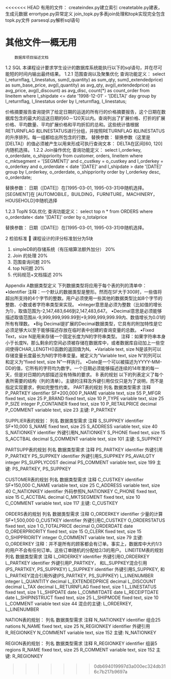 <<<<<<< HEAD
有用的文件：
	createindex.py建立索引
	createtable.py建表，生成元数据
	errortype.py异常定义
	join_topk.py多表join处理和topk实现完全包含topk.py文件
	parsesql.py解析sql语句
	
其他文件一概无用
=======
		数据库项目描述文档

1.2 SQL 
本课程设计要求学生设计的数据库系统能执行以下的sql语句，并在尽可能短的时间内输出最终结果。
1.2.1 范围查询以及聚集优化
查询功能定义：
select
l_returnflag,
l_linestatus,
sum(l_quantity) as sum_qty,
sum(l_extendedprice) as sum_base_price,
avg(l_quantity) as avg_qty,
avg(l_extendedprice) as avg_price,
avg(l_discount) as avg_disc,
count(*) as count_order
from
lineitem
where
l_shipdate <= date '1998-12-01' - '[DELTA]' day 
group by
l_returnflag,
l_linestatus
order by
l_returnflag,
l_linestatus;
 
价格摘要报告查询提供了给定日期的运送的所有行的价格摘要报告，这个日期在数据库包含的最大的运送日期的60－120天以内。查询列出了扩展价格、打折的扩展价格、平均数量、平均扩展价格和平均折扣的总和。这些统计值根据RETURNFLAG 和LINESTATUS进行分组，并按照RETURNFLAG 和LINESTATUS的升序排列。每一组都给出所包含的行数。
替换参数：
替换参数（这里是[DELTA]）的值必须被产生以用来形成可执行查询文本：
	DELTA在区间[60, 120]内随机选择。
1.2.2 Join操作优化
查询功能定义：
select
l_orderkey,
o_orderdate,
o_shippriority
from
customer,
orders,
lineitem
where	
c_mktsegment = '[SEGMENT]'
and c_custkey = o_custkey
and l_orderkey = o_orderkey
and o_orderdate < date '[DATE]'
and l_shipdate > date '[DATE]'
group by
l_orderkey,
o_orderdate,
o_shippriority
order by
l_orderkey desc,
o_orderdate;

替换参数：
日期（[DATE]）在[1995-03-01, 1995-03-31]中随机选择。
[SEGMENT]在 [AUTOMOBILE，BUILDING，FURNITURE，MACHINERY，HOUSEHOLD]中随机选择	



1.2.3	TopN SQL优化
查询功能定义：
select top n * from ORDERS where o_orderdate< date '[DATE]'
 order by o_totalprice

替换参数：
日期（[DATE]）在[1995-03-01, 1995-03-31]中随机选择。

2 检验标准
		课程设计的评分标准划分为5块 
1.	simpleDB的存储系统（有压缩算法额外加分）        20%
2.	Join 的处理                                      20%
3.	范围查询问题                                    20%
4.	top N问题                                       20%
5.	代码规范+文档描述                               20%

Appendix
A数据类型定义
下列数据类型将应用于每个表的列的清单中：
•Identifier
注释：一个默认的数据类型是整形。然而在SF大于300时，一些值将超出所支持的4个字节的整数。用户必须使用一些其他的数据类型比如8个字节的整数、小数或者字符串类型来实现。
•Integer意思是必须为整数（比如值的增长为1），取值范围为-2,147,483,646到2,147,483,647。
•Decimal意思是必须能够描述取值范围从-9,999,999,999.99到+9,999,999,999.99内、数值增长为0.01的所有有理数。
•Big Decimal是扩展的Decimal数据类型，它具有的附加特性是它必须足够大以至于能够描述存放在临时表中创建的查询变量的总数。
•Fixed Text，size N是用来存储一个固定长度为N的字符串类型。
注释：如果字符串本身小于长度N，那么剩余的空间必须被存储在数据库中，或者数据库自动加上一些空间使得CHAR_LENGTH()函数的返回值为N。
•Variable text, size N是该列可以存储变量长度最长为N的字符串变量。被定义为“Variable text, size N”的列可以和定义为“fixed text, size N”一样执行。
•Date是一个可以被描述为YYYY-MM-DD的值，它所有的字符均为数字。一个日期必须能够描述连续的14年里的每一天，但是对日期的内部描述没有特殊的要求。
B 表的规划
以下的列表定义了每个表所需要的结构（列的清单）。主键的注释及外键引用仅仅只是为了说明，而不是指定实现要求，例如完整性约束。
PART表的规划
列名                  数据类型需求               注释
P_PARTKEY             identifier                 SF*200,000
P_NAME                variable text, size 55
P_MFGR                fixed text, size 25
P_BRAND               fixed text, size 10
P_TYPE                variable text, size 25
P_SIZE                integer
P_CONTAINER           fixed text, size 10
P_RETAILPRICE         decimal
P_COMMENT             variable text, size 23
主键: P_PARTKEY

SUPPLIER表的规划：
列名                  数据类型需求               注释
S_SUPPKEY             identifier                 SF*10,000
S_NAME                fixed text, size 25
S_ADDRESS             variable text, size 40
S_NATIONKEY           identifier                 外键引用N_NATIONKEY
S_PHONE               fixed text, size 15
S_ACCTBAL             decimal
S_COMMENT             variable text, size 101
主键: S_SUPPKEY

PARTSUPP表的规划
列名                  数据类型需求               注释
PS_PARTKEY            identifier                 外键引用P_PARTKEY
PS_SUPPKEY            identifier                 外键引用S_SUPPKEY
PS_AVAILQTY           integer
PS_SUPPLYCOST         decimal
PS_COMMENT            variable text, size 199
主键: PS_PARTKEY, PS_SUPPKEY

CUSTOMER表的规划
列名                  数据类型需求               注释
C_CUSTKEY             identifier                 SF*150,000
C_NAME                variable text, size 25
C_ADDRESS             variable text, size 40
C_NATIONKEY           identifier                 外码参照N_NATIONKEY
C_PHONE               fixed text, size 15
C_ACCTBAL             decimal
C_MKTSEGMENT          fixed text, size 10
C_COMMENT             variable text, size 117
主键: C_CUSTKEY

ORDERS表的规划
列名                  数据类型需求               注释
O_ORDERKEY           identifier                  少量的计算SF*1,500,000 
O_CUSTKEY            identifier                  外键引用C_CUSTKEY
O_ORDERSTATUS        fixed text, size 1
O_TOTALPRICE         decimal
O_ORDERDATE          date
O_ORDERPRIORITY      fixed text, size 15
O_CLERK              fixed text, size 15
O_SHIPPRIORITY       integer
O_COMMENT            variable text, size 79
主键: O_ORDERKEY
注释：并不是所有的顾客都会有订单。事实上，数据库中大约1/3的用户不会有任何订单。这些订单随机的分配给2/3的用户。
LINEITEM表的规划
列名                  数据类型需求               注释
L_ORDERKEY           identifier                  外键引用O_ORDERKEY
L_PARTKEY            identifier                  外键引用P_PARTKEY，
和L_SUPPKEY混合引用(PS_PARTKEY, PS_SUPPKEY)
L_SUPPKEY            identifier                  外键引用S_SUPPKEY,
和L_PARTKEY混合引用外键(PS_PARTKEY, PS_SUPPKEY)
L_LINENUMBER         integer
L_QUANTITY           decimal
L_EXTENDEDPRICE      decimal
L_DISCOUNT           decimal
L_TAX                decimal
L_RETURNFLAG         fixed text, size 1
L_LINESTATUS         fixed text, size 1
L_SHIPDATE           date
L_COMMITDATE         date
L_RECEIPTDATE        date
L_SHIPINSTRUCT       fixed text, size 25
L_SHIPMODE           fixed text, size 10
L_COMMENT            variable text size 44
混合的主键: L_ORDERKEY, L_LINENUMBER

NATION表的规划：
列名                 数据类型需求               注释
N_NATIONKEY          identifier                 组合25 nations
N_NAME               fixed text, size 25
N_REGIONKEY          identifier                 外键引用R_REGIONKEY
N_COMMENT            variable text, size 152
主键: N_NATIONKEY

REGION表的规划：
列名                 数据类型需求               注释
R_REGIONKEY          identifier                 组装5 regions
R_NAME               fixed text, size 25
R_COMMENT            variable text, size 152
主键: R_REGIONKEY
>>>>>>> 0db694019997d3a000ec324db316c7b217b9697a
